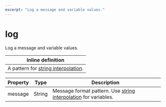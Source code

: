```yaml
---
excerpt: "Log a message and variable values."
---
```

# log

Log a message and variable values.

| Inline definition |
| -------- |
| A pattern for <a href="https://hyperfoil.io/userguide/benchmark/variables.html#string-interpolation">string interpolation</a>. |


| Property | Type | Description |
| ------- | ------- | -------- |
| message | String | Message format pattern. Use <a href="https://hyperfoil.io/userguide/benchmark/variables.html#string-interpolation">string interpolation</a> for variables. |

